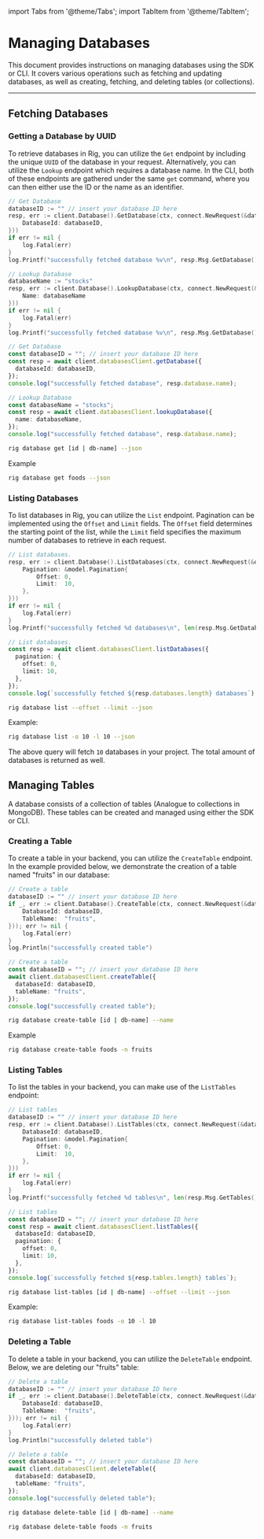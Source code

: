 import Tabs from '@theme/Tabs';
import TabItem from '@theme/TabItem';

# Managing Databases

This document provides instructions on managing databases using the SDK or CLI. It covers various operations such as fetching and updating databases, as well as creating, fetching, and deleting tables (or collections).

<hr class="solid" />

## Fetching Databases

### Getting a Database by UUID

To retrieve databases in Rig, you can utilize the `Get` endpoint by including the unique `UUID` of the database in your request. Alternatively, you can utilize the `Lookup` endpoint which requires a database name. In the CLI, both of these endpoints are gathered under the same `get` command, where you can then either use the ID or the name as an identifier.

<Tabs>
<TabItem value="go" label="Golang SDK">

```go
// Get Database
databaseID := "" // insert your database ID here
resp, err := client.Database().GetDatabase(ctx, connect.NewRequest(&database.GetDatabaseRequest{
    DatabaseId: databaseID,
}))
if err != nil {
    log.Fatal(err)
}
log.Printf("successfully fetched database %v\n", resp.Msg.GetDatabase())

// Lookup Database
databaseName := "stocks"
resp, err := client.Database().LookupDatabase(ctx, connect.NewRequest(&database.LookupDatabaseRequest{
    Name: databaseName
}))
if err != nil {
    log.Fatal(err)
}
log.Printf("successfully fetched database %v\n", resp.Msg.GetDatabase().GetName())
```

</TabItem>
<TabItem value="typescript" label="Typescript SDK">

```typescript
// Get Database
const databaseID = ""; // insert your database ID here
const resp = await client.databasesClient.getDatabase({
  databaseId: databaseID,
});
console.log("successfully fetched database", resp.database.name);

// Lookup Database
const databaseName = "stocks";
const resp = await client.databasesClient.lookupDatabase({
  name: databaseName,
});
console.log("successfully fetched database", resp.database.name);
```

</TabItem>
<TabItem value="cli" label="CLI">

```sh
rig database get [id | db-name] --json
```

Example

```sh
rig database get foods --json
```

</TabItem>
</Tabs>

### Listing Databases

To list databases in Rig, you can utilize the `List` endpoint. Pagination can be implemented using the `Offset` and `Limit` fields. The `Offset` field determines the starting point of the list, while the `Limit` field specifies the maximum number of databases to retrieve in each request.
<Tabs>
<TabItem value="go" label="Golang SDK">

```go
// List databases.
resp, err := client.Database().ListDatabases(ctx, connect.NewRequest(&database.ListDatabasesRequest{
    Pagination: &model.Pagination{
        Offset: 0,
        Limit:  10,
    },
}))
if err != nil {
    log.Fatal(err)
}
log.Printf("successfully fetched %d databases\n", len(resp.Msg.GetDatabases()))
```

</TabItem>
<TabItem value="typescript" label="Typescript SDK">

```typescript
// List databases.
const resp = await client.databasesClient.listDatabases({
  pagination: {
    offset: 0,
    limit: 10,
  },
});
console.log(`successfully fetched ${resp.databases.length} databases`);
```

</TabItem>

<TabItem value="cli" label="CLI">

```sh
rig database list --offset --limit --json
```

Example:

```sh
rig database list -o 10 -l 10 --json
```

</TabItem>
</Tabs>

The above query will fetch `10` databases in your project. The total amount of databases is returned as well.

## Managing Tables

A database consists of a collection of tables (Analogue to collections in MongoDB). These tables can be created and managed using either the SDK or CLI.

### Creating a Table

To create a table in your backend, you can utilize the `CreateTable` endpoint. In the example provided below, we demonstrate the creation of a table named "fruits" in our database:

<Tabs>
<TabItem value="go" label="Golang SDK">

```go
// Create a table
databaseID := "" // insert your database ID here
if _, err := client.Database().CreateTable(ctx, connect.NewRequest(&database.CreateTableRequest{
    DatabaseId: databaseID,
    TableName:  "fruits",
})); err != nil {
    log.Fatal(err)
}
log.Println("successfully created table")
```

</TabItem>
<TabItem value="typescript" label="Typescript SDK">

```typescript
// Create a table
const databaseID = ""; // insert your database ID here
await client.databasesClient.createTable({
  databaseId: databaseID,
  tableName: "fruits",
});
console.log("successfully created table");
```

</TabItem>
<TabItem value="cli" label="CLI">

```sh
rig database create-table [id | db-name] --name
```

Example

```sh
rig database create-table foods -n fruits
```

</TabItem>
</Tabs>

### Listing Tables

To list the tables in your backend, you can make use of the `ListTables` endpoint:

<Tabs>
<TabItem value="go" label="Golang SDK">

```go
// List tables
databaseID := "" // insert your database ID here
resp, err := client.Database().ListTables(ctx, connect.NewRequest(&database.ListTablesRequest{
    DatabaseId: databaseID,
    Pagination: &model.Pagination{
        Offset: 0,
        Limit:  10,
    },
}))
if err != nil {
    log.Fatal(err)
}
log.Printf("successfully fetched %d tables\n", len(resp.Msg.GetTables()))
```

</TabItem>
<TabItem value="typescript" label="Typescript SDK">

```typescript
// List tables
const databaseID = ""; // insert your database ID here
const resp = await client.databasesClient.listTables({
  databaseId: databaseID,
  pagination: {
    offset: 0,
    limit: 10,
  },
});
console.log(`successfully fetched ${resp.tables.length} tables`);
```

</TabItem>

<TabItem value="cli" label="CLI">

```sh
rig database list-tables [id | db-name] --offset --limit --json
```

Example:

```sh
rig database list-tables foods -o 10 -l 10
```

</TabItem>
</Tabs>

### Deleting a Table

To delete a table in your backend, you can utilize the `DeleteTable` endpoint. Below, we are deleting our "fruits" table:
<Tabs>
<TabItem value="go" label="Golang SDK">

```go
// Delete a table
databaseID := "" // insert your database ID here
if _, err := client.Database().DeleteTable(ctx, connect.NewRequest(&database.DeleteTableRequest{
    DatabaseId: databaseID,
    TableName:  "fruits",
})); err != nil {
    log.Fatal(err)
}
log.Println("successfully deleted table")
```

</TabItem>
<TabItem value="typescript" label="Typescript SDK">

```typescript
// Delete a table
const databaseID = ""; // insert your database ID here
await client.databasesClient.deleteTable({
  databaseId: databaseID,
  tableName: "fruits",
});
console.log("successfully deleted table");
```

</TabItem>

<TabItem value="cli" label="CLI">

```sh
rig database delete-table [id | db-name] --name
```

```sh
rig database delete-table foods -n fruits
```

</TabItem>
</Tabs>
